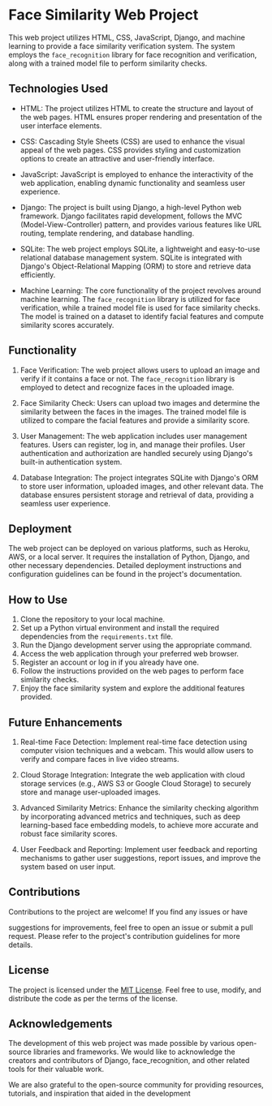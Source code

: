 # Face Similarity Web Project

This web project utilizes HTML, CSS, JavaScript, Django, and machine learning to provide a face similarity verification system. The system employs the `face_recognition` library for face recognition and verification, along with a trained model file to perform similarity checks.

## Technologies Used

- HTML: The project utilizes HTML to create the structure and layout of the web pages. HTML ensures proper rendering and presentation of the user interface elements.

- CSS: Cascading Style Sheets (CSS) are used to enhance the visual appeal of the web pages. CSS provides styling and customization options to create an attractive and user-friendly interface.

- JavaScript: JavaScript is employed to enhance the interactivity of the web application, enabling dynamic functionality and seamless user experience.

- Django: The project is built using Django, a high-level Python web framework. Django facilitates rapid development, follows the MVC (Model-View-Controller) pattern, and provides various features like URL routing, template rendering, and database handling.

- SQLite: The web project employs SQLite, a lightweight and easy-to-use relational database management system. SQLite is integrated with Django's Object-Relational Mapping (ORM) to store and retrieve data efficiently.

- Machine Learning: The core functionality of the project revolves around machine learning. The `face_recognition` library is utilized for face verification, while a trained model file is used for face similarity checks. The model is trained on a dataset to identify facial features and compute similarity scores accurately.

## Functionality

1. Face Verification: The web project allows users to upload an image and verify if it contains a face or not. The `face_recognition` library is employed to detect and recognize faces in the uploaded image.

2. Face Similarity Check: Users can upload two images and determine the similarity between the faces in the images. The trained model file is utilized to compare the facial features and provide a similarity score.

3. User Management: The web application includes user management features. Users can register, log in, and manage their profiles. User authentication and authorization are handled securely using Django's built-in authentication system.

4. Database Integration: The project integrates SQLite with Django's ORM to store user information, uploaded images, and other relevant data. The database ensures persistent storage and retrieval of data, providing a seamless user experience.

## Deployment

The web project can be deployed on various platforms, such as Heroku, AWS, or a local server. It requires the installation of Python, Django, and other necessary dependencies. Detailed deployment instructions and configuration guidelines can be found in the project's documentation.

## How to Use

1. Clone the repository to your local machine.
2. Set up a Python virtual environment and install the required dependencies from the `requirements.txt` file.
3. Run the Django development server using the appropriate command.
4. Access the web application through your preferred web browser.
5. Register an account or log in if you already have one.
6. Follow the instructions provided on the web pages to perform face similarity checks.
7. Enjoy the face similarity system and explore the additional features provided.

## Future Enhancements

1. Real-time Face Detection: Implement real-time face detection using computer vision techniques and a webcam. This would allow users to verify and compare faces in live video streams.

2. Cloud Storage Integration: Integrate the web application with cloud storage services (e.g., AWS S3 or Google Cloud Storage) to securely store and manage user-uploaded images.

3. Advanced Similarity Metrics: Enhance the similarity checking algorithm by incorporating advanced metrics and techniques, such as deep learning-based face embedding models, to achieve more accurate and robust face similarity scores.

4. User Feedback and Reporting: Implement user feedback and reporting mechanisms to gather user suggestions, report issues, and improve the system based on user input.

## Contributions

Contributions to the project are welcome! If you find any issues or have

 suggestions for improvements, feel free to open an issue or submit a pull request. Please refer to the project's contribution guidelines for more details.

## License

The project is licensed under the [MIT License](https://opensource.org/licenses/MIT). Feel free to use, modify, and distribute the code as per the terms of the license.

## Acknowledgements

The development of this web project was made possible by various open-source libraries and frameworks. We would like to acknowledge the creators and contributors of Django, face_recognition, and other related tools for their valuable work.

We are also grateful to the open-source community for providing resources, tutorials, and inspiration that aided in the development 
